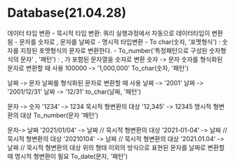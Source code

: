 # Database(21.04.28)
데이터 타입 변환
	- 묵시적 타입 변환: 쿼리 실행과정에서 자동으로 데이터타입이 변환됨
		- 문자를 숫자로 , 문자를 날짜로 
	- 명시적 타입변환 
		- To char(숫자, '포멧형식') :  숫자를 지정된 포멧형식의 문자로 변환한다.
		- To_number('특정패턴으로 구성된 숫자형식의 문자' , '패턴') :  , 가 포함된 문자열을 숫자로 변환 
숫자 -> 문자
	숫자를 형식화된 문자로 변환할 때 사용
	100000 -> '1,000,000'
To_char(숫자, '패턴')

날짜 -> 문자
	날짜를 형식화된 문자로 변환할 때 사용
	날짜 -> '2001'
	날짜 -> '2001/12/31'
	날짜 -> '12/31'
to_char(날짜, '패턴')

문자 -> 숫자
	'1234'	-> 1234	 묵시적 형변환의 대상 
	'12,345'	-> 12345	 명시적 형변환의 대상
To_number(문자 '패턴')

문자-> 날짜
	'2021/01/04' -> 날짜  // 묵시적 형변환의 대상 
	'2021-01-04' -> 날짜 // 묵시적 형변환의 대상 
	'20210104' -> 날짜  // 묵시적 형변환의 대상 
	'2021.01.04' -> 날짜  // 묵시적 형변환의 대상 
	위의 형태 이외의 방식으로 표현된 문자를 날짜로 변환할 때 명시적 형변환이 필요 
To_date(문자, '패턴')

